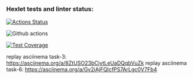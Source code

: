 ### Hexlet tests and linter status:

[![Actions Status](https://github.com/yappy05/frontend-project-46/actions/workflows/hexlet-check.yml/badge.svg)](https://github.com/yappy05/frontend-project-46/actions)

![Github actions](https://github.com/yappy05/frontend-project-46/actions/workflows/nodejs.yml/badge.svg)

[![Test Coverage](https://api.codeclimate.com/v1/badges/1f447f978a38f7e3da2d/test_coverage)](https://codeclimate.com/github/yappy05/frontend-project-46/test_coverage)

replay asciinema task-3: https://asciinema.org/a/8ZtUSO23bCjvtLeUaDQqbVuZk
replay asciinema task-6: https://asciinema.org/a/Gv2iAjFQIcfPS7ArLgc0V7Fb4
